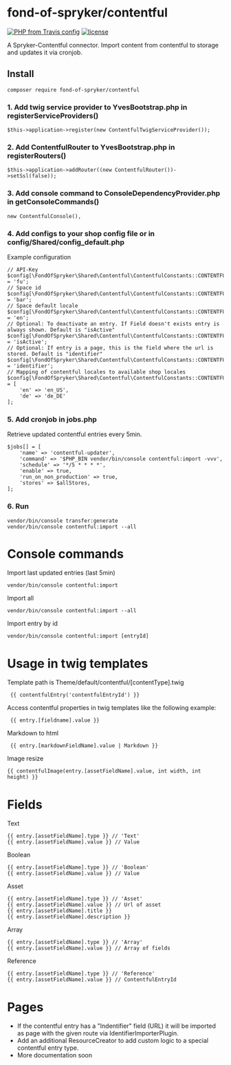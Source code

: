 # fond-of-spryker/contentful
[![PHP from Travis config](https://img.shields.io/travis/php-v/symfony/symfony.svg)](https://php.net/)
[![license](https://img.shields.io/github/license/mashape/apistatus.svg)](https://packagist.org/packages/fond-of-spryker/contentful)

A Spryker-Contentful connector. 
Import content from contentful to storage and updates it via cronjob.

## Install

```
composer require fond-of-spryker/contentful
```

### 1. Add twig service provider to YvesBootstrap.php in registerServiceProviders()
```
$this->application->register(new ContentfulTwigServiceProvider());
```

### 2. Add ContentfulRouter to YvesBootstrap.php in registerRouters()
```
$this->application->addRouter((new ContentfulRouter())->setSsl(false));
```

### 3. Add console command to ConsoleDependencyProvider.php in getConsoleCommands()
```
new ContentfulConsole(),
```

### 4. Add configs to your shop config file or in config/Shared/config_default.php 
Example configuration
```
// API-Key
$config[\FondOfSpryker\Shared\Contentful\ContentfulConstants::CONTENTFUL_ACCESS_TOKEN] = 'fu';
// Space id
$config[\FondOfSpryker\Shared\Contentful\ContentfulConstants::CONTENTFUL_SPACE_ID] = 'bar';
// Space default locale
$config[\FondOfSpryker\Shared\Contentful\ContentfulConstants::CONTENTFUL_DEFAULT_LOCALE] = 'en';
// Optional: To deactivate an entry. If Field doesn't exists entry is always shown. Default is "isActive"
$config[\FondOfSpryker\Shared\Contentful\ContentfulConstants::CONTENTFUL_FIELD_NAME_ACTIVE] = 'isActive';
// Optional: If entry is a page, this is the field where the url is stored. Default is "identifier"
$config[\FondOfSpryker\Shared\Contentful\ContentfulConstants::CONTENTFUL_FIELD_NAME_IDENTIFIER] = 'identifier';
// Mapping of contentful locales to available shop locales
$config[\FondOfSpryker\Shared\Contentful\ContentfulConstants::CONTENTFUL_LOCALE_TO_STORE_LOCALE] = [
    'en' => 'en_US',
    'de' => 'de_DE'
];
```

### 5. Add cronjob in jobs.php
Retrieve updated contentful entries every 5min.
```
$jobs[] = [
    'name' => 'contentful-updater',
    'command' => '$PHP_BIN vendor/bin/console contentful:import -vvv',
    'schedule' => '*/5 * * * *',
    'enable' => true,
    'run_on_non_production' => true,
    'stores' => $allStores,
];
```

### 6. Run
```
vendor/bin/console transfer:generate
vendor/bin/console contentful:import --all
```

# Console commands

Import last updated entries (last 5min)
```
vendor/bin/console contentful:import
```

Import all
```
vendor/bin/console contentful:import --all
```

Import entry by id
```
vendor/bin/console contentful:import [entryId]
```

# Usage in twig templates
Template path is Theme/default/contentful/[contentType].twig
```
 {{ contentfulEntry('contentfulEntryId') }}
```

Access contentful properties in twig templates like the following example:
```
 {{ entry.[fieldname].value }}
```

Markdown to html
```
 {{ entry.[markdownFieldName].value | Markdown }}
```

Image resize
```
{{ contentfulImage(entry.[assetFieldName].value, int width, int height) }}
```

# Fields

Text
```
{{ entry.[assetFieldName].type }} // 'Text'
{{ entry.[assetFieldName].value }} // Value
```

Boolean
```
{{ entry.[assetFieldName].type }} // 'Boolean'
{{ entry.[assetFieldName].value }} // Value
```

Asset
```
{{ entry.[assetFieldName].type }} // 'Asset'
{{ entry.[assetFieldName].value }} // Url of asset
{{ entry.[assetFieldName].title }}
{{ entry.[assetFieldName].description }}
```

Array
```
{{ entry.[assetFieldName].type }} // 'Array'
{{ entry.[assetFieldName].value }} // Array of fields
```

Reference
```
{{ entry.[assetFieldName].type }} // 'Reference'
{{ entry.[assetFieldName].value }} // ContentfulEntryId
```

# Pages
- If the contentful entry has a "Indentifier" field (URL) it will be imported as page with the given route via IdentifierImporterPlugin.
- Add an additional ResourceCreator to add custom logic to a special contentful entry type.
- More documentation soon